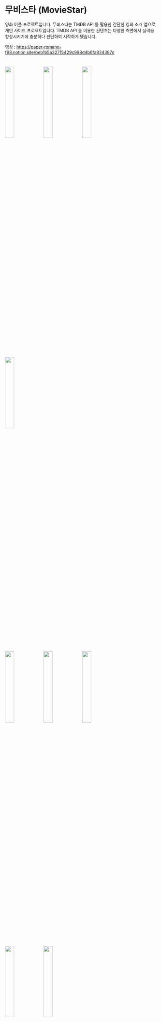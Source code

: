 # 무비스타 (MovieStar)
영화 어플 프로젝트입니다.  무비스타는 TMDB API 를 활용한 간단한 영화 소개 앱으로, 개인 사이드 프로젝트입니다.
TMDB API 를 이용한 컨텐츠는 다양한 측면에서 실력을 향상시키기에 충분하다 판단하여 시작하게 됐습니다. 

영상 : https://paper-romano-f98.notion.site/beb1b5a32715429c998d4b6fa834387d

#
<p alight="left">
  <img src="https://github.com/EulerCauchyEquation/MovieApp/assets/46746599/b928fcb8-7c6d-4f8b-b5ba-d51922f2f05f" width="24.5%" />
  <img src="https://github.com/EulerCauchyEquation/MovieApp/assets/46746599/6539fd72-e292-46df-93a8-fd312c546947" width="24.5%" />
  <img src="https://github.com/EulerCauchyEquation/MovieApp/assets/46746599/8d11f034-5708-480f-8e1f-4c2c07287bce" width="24.5%" />
  <img src="https://github.com/EulerCauchyEquation/MovieApp/assets/46746599/49456741-d2b4-4d4e-a297-60113d56c894" width="24.5%" />
</p>

<p alight="left">
  <img src="https://github.com/EulerCauchyEquation/MovieApp/assets/46746599/bbb6eebd-33ea-4de8-973b-f2e95ef42daa" width="24.5%" />
  <img src="https://github.com/EulerCauchyEquation/MovieApp/assets/46746599/8af1279d-24c0-46b7-8c2a-949f091afc26" width="24.5%" />
  <img src="https://github.com/EulerCauchyEquation/MovieApp/assets/46746599/3a83c4ec-a48b-44f8-a18e-feceb27867af" width="24.5%" />
</p>

<p alight="left">
  <img src="https://github.com/EulerCauchyEquation/MovieApp/assets/46746599/ea148e86-4394-4ad1-ab31-8d8c56ac545f" width="24.5%" />
  <img src="https://github.com/EulerCauchyEquation/MovieApp/assets/46746599/81036641-a1e2-4526-8192-fe544c1089cb" width="24.5%" />
</p>


#
![navi_graph](https://github.com/EulerCauchyEquation/MovieApp/assets/46746599/bd356a53-4cb1-4f54-8530-b09c6a4b02f9)

# 환경
* min sdk : 26
* max sdk : 33
* IDE Version : Flamingo 2022.2.1

# 기술스택
* Coroutine
* Room
* Hilt
* MVVM Pattern
* Navigation
* Firebase (Authentication, Firestore, Storage)

# Open API
* TMDB API

# Firestore
![Firestore](https://github.com/EulerCauchyEquation/MovieApp/assets/46746599/f3922d28-4448-45c6-acce-06a1e770a1a7)
<br>

# Firebase Storage 
<p alight="left">
  <img src="https://github.com/EulerCauchyEquation/MovieApp/assets/46746599/75fbccef-b624-43ab-b883-150fc0935398" width="45%" />
</p>
